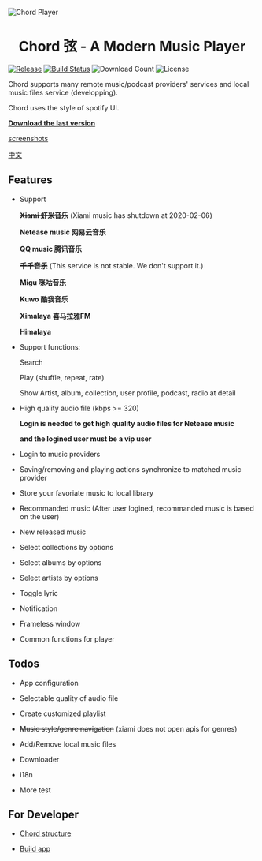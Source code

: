 ![Chord Player](https://i.ibb.co/ypJyckb/Screen-Shot-2019-04-10-at-2-58-56-PM.png)

<h1 align="center">Chord 弦 - A Modern Music Player</h1>

[![Release](https://img.shields.io/github/release/PeterDing/chord.svg)](https://github.com/PeterDing/chord/releases)
[![Build Status](https://travis-ci.org/PeterDing/chord.svg?branch=master)](https://travis-ci.org/PeterDing/chord)
![Download Count](https://img.shields.io/github/downloads/PeterDing/chord/total.svg)
![License](https://img.shields.io/github/license/PeterDing/chord.svg)

Chord supports many remote music/podcast providers' services and local music files service (developping).

Chord uses the style of spotify UI.

**[Download the last version](https://github.com/PeterDing/chord/releases)**

[screenshots](docs/screenshots.md)

[中文](README_ZH.md)


## Features

- Support

  ~~**Xiami 虾米音乐**~~ (Xiami music has shutdown at 2020-02-06)

  **Netease music 网易云音乐**

  **QQ music 腾讯音乐**

  ~~**千千音乐**~~ (This service is not stable. We don't support it.)

  **Migu 咪咕音乐**

  **Kuwo 酷我音乐**

  **Ximalaya 喜马拉雅FM**

  **Himalaya**

- Support functions:

  Search

  Play (shuffle, repeat, rate)

  Show Artist, album, collection, user profile, podcast, radio at detail

- High quality audio file (kbps >= 320)

  **Login is needed to get high quality audio files for Netease music**  

  **and the logined user must be a vip user**

- Login to music providers

- Saving/removing and playing actions synchronize to matched music provider

- Store your favoriate music to local library

- Recommanded music (After user logined, recommanded music is based on the user)

- New released music

- Select collections by options

- Select albums by options

- Select artists by options

- Toggle lyric

- Notification

- Frameless window

- Common functions for player


## Todos

- App configuration

- Selectable quality of audio file

- Create customized playlist

- ~~Music style/genre navigation~~ (xiami does not open apis for genres)

- Add/Remove local music files

- Downloader

- i18n

- More test


## For Developer

- [Chord structure](docs/chord.md)

- [Build app](docs/build.md)
